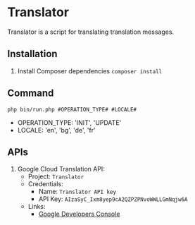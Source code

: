 # Translator
Translator is a script for translating translation messages.

## Installation
1. Install Composer dependencies ```composer install```

## Command
`php bin/run.php #OPERATION_TYPE# #LOCALE#`
   - OPERATION_TYPE: 'INIT', 'UPDATE'
   - LOCALE: 'en', 'bg', 'de', 'fr'

## APIs
1. Google Cloud Translation API:
    - Project: ```Translator```
    - Credentials: 
        - Name: ```Translator API key```
        - API Key: ```AIzaSyC_Ixm8yep9cA2QZPZPNvoWWLLGmNqjw6A```
    - Links:
        - [Google Developers Console](https://console.cloud.google.com/home/dashboard?project=smart-take)
